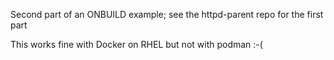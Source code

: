 Second part of an ONBUILD example; see the httpd-parent repo for the first part

This works fine with Docker on RHEL but not with podman :-(
